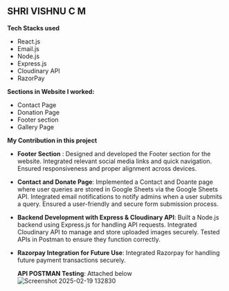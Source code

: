 
## SHRI VISHNU C M

**Tech Stacks used**
- React.js
- Email.js
- Node.js
- Express.js
- Cloudinary API
- RazorPay

**Sections in Website I worked:**
- Contact Page
- Donation Page
- Footer section
- Gallery Page


**My Contribution in this project**
 
- **Footer Section** : Designed and developed the Footer section for the website. Integrated relevant social media links and quick navigation. Ensured responsiveness and proper alignment across devices. 
- **Contact and Donate Page**: Implemented a Contact and Doante page where user queries are stored in Google Sheets via the Google Sheets API. Integrated email notifications to notify admins when a user submits a query. Ensured a user-friendly and secure form submission process.

- **Backend Development with Express & Cloudinary API**: Built a Node.js backend using Express.js for handling API requests. Integrated Cloudinary API to manage and store uploaded images securely. Tested APIs in Postman to ensure they function correctly.

- **Razorpay Integration for Future Use**: Integrated Razorpay for handling future payment transactions securely.

  **API POSTMAN Testing**: Attached below
  ![Screenshot 2025-02-19 132830](https://github.com/user-attachments/assets/f5a0ef32-7af3-46e1-8430-15ebc69453aa)
